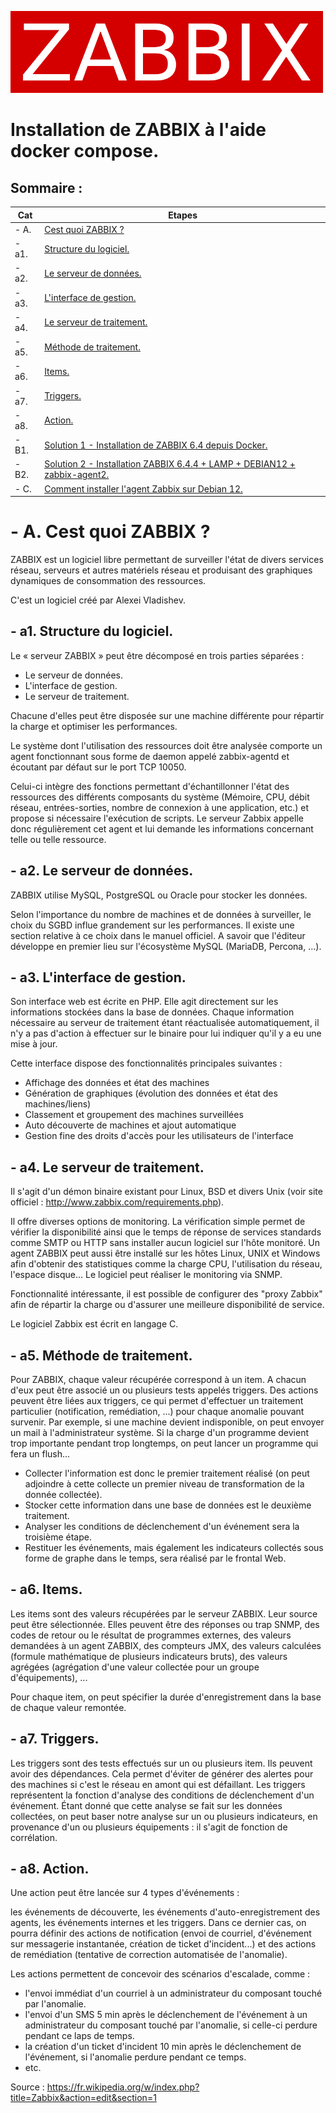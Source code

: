 ![zabbix-logo](./images/zabbix-logo.png)
# Installation de ZABBIX à l'aide docker compose.

## Sommaire :

| Cat | Etapes |
|------|------| 
| - A. | [Cest quoi ZABBIX ?](#balise_01) |
| - a1. | [Structure du logiciel.](#balise_02) |
| - a2. | [Le serveur de données.](#balise_03) |
| - a3. | [L'interface de gestion.](#balise_04) |
| - a4. | [Le serveur de traitement.](#balise_05) |
| - a5. | [Méthode de traitement.](#balise_06) |
| - a6. | [Items.](#balise_07) |
| - a7. | [Triggers.](#balise_08) |
| - a8. | [Action.](#balise_09) |
| - B1. | [Solution 1 - Installation de ZABBIX 6.4 depuis Docker.](install-zabbix-6.4-docker-compose.md) |
| - B2. | [Solution 2 - Installation ZABBIX 6.4.4 + LAMP + DEBIAN12 + zabbix-agent2.](Installation-ZABBIX-6.4.4+LAMP+DEBIAN12+zabbix-agent2.md) |
| - C. | [Comment installer l'agent Zabbix sur Debian 12.](Comment_installer_l_agent_Zabbix_sur_Debian_12.md) |



<a name="balise_01"></a>
# - A. Cest quoi ZABBIX ?

ZABBIX est un logiciel libre permettant de surveiller l'état de divers services réseau, serveurs et autres matériels réseau et produisant des graphiques dynamiques de consommation des ressources.

C'est un logiciel créé par Alexei Vladishev.

<a name="balise_02"></a>
## - a1. Structure du logiciel.

Le « serveur ZABBIX » peut être décomposé en trois parties séparées : 

- Le serveur de données.
- L'interface de gestion.
- Le serveur de traitement. 

Chacune d'elles peut être disposée sur une machine différente pour répartir la charge et optimiser les performances.

Le système dont l'utilisation des ressources doit être analysée comporte un agent fonctionnant sous forme de daemon appelé zabbix-agentd et écoutant par défaut sur le port TCP 10050. 

Celui-ci intègre des fonctions permettant d'échantillonner l'état des ressources des différents composants du système (Mémoire, CPU, débit réseau, entrées-sorties, nombre de connexion à une application, etc.) et propose si nécessaire l'exécution de scripts. Le serveur Zabbix appelle donc régulièrement cet agent et lui demande les informations concernant telle ou telle ressource.

<a name="balise_03"></a>
## - a2. Le serveur de données.

ZABBIX utilise MySQL, PostgreSQL ou Oracle pour stocker les données. 

Selon l'importance du nombre de machines et de données à surveiller, le choix du SGBD influe grandement sur les performances. Il existe une section relative à ce choix dans le manuel officiel. A savoir que l'éditeur développe en premier lieu sur l'écosystème MySQL (MariaDB, Percona, ...).

<a name="balise_04"></a>
## - a3. L'interface de gestion.

Son interface web est écrite en PHP. Elle agit directement sur les informations stockées dans la base de données. Chaque information nécessaire au serveur de traitement étant réactualisée automatiquement, il n'y a pas d'action à effectuer sur le binaire pour lui indiquer qu'il y a eu une mise à jour.

Cette interface dispose des fonctionnalités principales suivantes :

- Affichage des données et état des machines
- Génération de graphiques (évolution des données et état des machines/liens)
- Classement et groupement des machines surveillées
- Auto découverte de machines et ajout automatique
- Gestion fine des droits d'accès pour les utilisateurs de l'interface

<a name="balise_05"></a>
## - a4. Le serveur de traitement.

Il s'agit d'un démon binaire existant pour Linux, BSD et divers Unix (voir site officiel : http://www.zabbix.com/requirements.php). 

Il offre diverses options de monitoring. La vérification simple permet de vérifier la disponibilité ainsi que le temps de réponse de services standards comme SMTP ou HTTP sans installer aucun logiciel sur l'hôte monitoré. Un agent ZABBIX peut aussi être installé sur les hôtes Linux, UNIX et Windows afin d'obtenir des statistiques comme la charge CPU, l'utilisation du réseau, l'espace disque... Le logiciel peut réaliser le monitoring via SNMP.

Fonctionnalité intéressante, il est possible de configurer des "proxy Zabbix" afin de répartir la charge ou d'assurer une meilleure disponibilité de service.

Le logiciel Zabbix est écrit en langage C.

<a name="balise_06"></a>
## - a5. Méthode de traitement.

Pour ZABBIX, chaque valeur récupérée correspond à un item. A chacun d'eux peut être associé un ou plusieurs tests appelés triggers. Des actions peuvent être liées aux triggers, ce qui permet d'effectuer un traitement particulier (notification, remédiation, ...) pour chaque anomalie pouvant survenir. Par exemple, si une machine devient indisponible, on peut envoyer un mail à l'administrateur système. Si la charge d'un programme devient trop importante pendant trop longtemps, on peut lancer un programme qui fera un flush...

- Collecter l'information est donc le premier traitement réalisé (on peut adjoindre à cette collecte un premier niveau de transformation de la donnée collectée).
- Stocker cette information dans une base de données est le deuxième traitement.
- Analyser les conditions de déclenchement d'un événement sera la troisième étape.
- Restituer les événements, mais également les indicateurs collectés sous forme de graphe dans le temps, sera réalisé par le frontal Web.

<a name="balise_07"></a>
## - a6. Items.

Les items sont des valeurs récupérées par le serveur ZABBIX. Leur source peut être sélectionnée. Elles peuvent être des réponses ou trap SNMP, des codes de retour ou le résultat de programmes externes, des valeurs demandées à un agent ZABBIX, des compteurs JMX, des valeurs calculées (formule mathématique de plusieurs indicateurs bruts), des valeurs agrégées (agrégation d'une valeur collectée pour un groupe d'équipements), ...

Pour chaque item, on peut spécifier la durée d'enregistrement dans la base de chaque valeur remontée.

<a name="balise_08"></a>
## - a7. Triggers.

Les triggers sont des tests effectués sur un ou plusieurs item. Ils peuvent avoir des dépendances. Cela permet d'éviter de générer des alertes pour des machines si c'est le réseau en amont qui est défaillant. Les triggers représentent la fonction d'analyse des conditions de déclenchement d'un événement. Étant donné que cette analyse se fait sur les données collectées, on peut baser notre analyse sur un ou plusieurs indicateurs, en provenance d'un ou plusieurs équipements : il s'agit de fonction de corrélation.

<a name="balise_09"></a>
## - a8. Action.

Une action peut être lancée sur 4 types d'événements : 

les événements de découverte, les événements d'auto-enregistrement des agents, les événements internes et les triggers. Dans ce dernier cas, on pourra définir des actions de notification (envoi de courriel, d'événement sur messagerie instantanée, création de ticket d'incident...) et des actions de remédiation (tentative de correction automatisée de l'anomalie).

Les actions permettent de concevoir des scénarios d'escalade, comme :

- l'envoi immédiat d'un courriel à un administrateur du composant touché par l'anomalie.
- l'envoi d'un SMS 5 min après le déclenchement de l'événement à un administrateur du composant touché par l'anomalie, si celle-ci perdure pendant ce laps de temps.
- la création d'un ticket d'incident 10 min après le déclenchement de l'événement, si l'anomalie perdure pendant ce temps.
- etc.

Source : https://fr.wikipedia.org/w/index.php?title=Zabbix&action=edit&section=1

